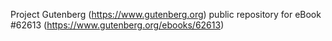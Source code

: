 Project Gutenberg (https://www.gutenberg.org) public repository for
eBook #62613 (https://www.gutenberg.org/ebooks/62613)
